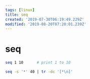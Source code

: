 ```yaml
---
tags: [linux]
title: seq
created: '2019-07-30T06:19:49.229Z'
modified: '2019-08-20T07:20:01.239Z'
---
```


# seq

```sh
seq 1 10      # print 1 to 10

seq -s '*' 40 | tr -dc '[*\n]'
```
